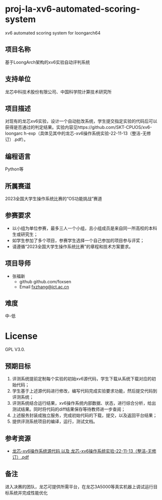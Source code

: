 # proj-la-xv6-automated-scoring-system
xv6 automated scoring system for loongarch64

## 项目名称
基于LoongArch架构的xv6实验自动评判系统

## 支持单位
龙芯中科技术股份有限公司、中国科学院计算技术研究所

## 项目描述
对现有的龙芯xv6实验，设计一个自动批改系统，学生提交指定实验的代码后可以获得是否通过的判定结果。实验内容见https://github.com/SKT-CPUOS/xv6-loongarc
h-exp（具体见其中的龙芯-xv6操作系统实验-22-11-13（整洁-无修订）.pdf）。

## 编程语言
Python等

## 所属赛道
2023全国大学生操作系统比赛的“OS功能挑战”赛道 

## 参赛要求
* 以小组为单位参赛，最多三人一个小组，且小组成员是来自同一所高校的本科生或研究生；
* 如学生参加了多个项目，参赛学生选择一个自己参加的项目参与评奖；
* 请遵循“2023全国大学生操作系统比赛”的章程和技术方案要求。
## 项目导师
* 张福新
    - github github.com/foxsen
    - Email  fxzhang@ict.ac.cn

## 难度
中-低

# License
GPL V3.0.

## 预期目标
1. 评测系统提前定制每个实验的初始xv6源代码，学生下载从系统下载对应的初始代码；
2. 学生基于上述源代码进行修改，编写代码完成实验要求功能，然后提交代码到评测系统；
3. 评测系统结合运行结果，xv6操作系统内部数据、状态，进行综合分析，给出测试结果。同时将代码的diff结果保存等待教师进一步查阅；
4. 上述服务封装成独立服务，完成初始代码的下载，提交，以及返回平台结果；
5. 提供评测系统项目的编译，运行，测试文档。

## 参考资源
* [龙芯-xv6操作系统源代码 以及 龙芯-xv6操作系统实验-22-11-13（整洁-无修订）.pdf](https://github.com/SKT-CPUOS/xv6-loongarch-exp)

## 备注
进入决赛的团队，龙芯可提供所需平台，在龙芯3A5000等真实机器上调试运行目标系统并完成性能优化

